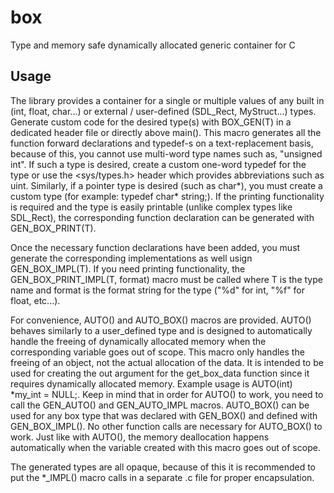 # box
Type and memory safe dynamically allocated generic container for C
## Usage
The library provides a container for a single or multiple values of any built in (int, float, char...) or external / user-defined (SDL_Rect, MyStruct...) types. Generate custom code for the desired type(s) with BOX_GEN(T) in a dedicated header file or directly above main(). This macro generates all the function forward declarations and typedef-s on a text-replacement basis, because of this, you cannot use multi-word type names such as, "unsigned int". If such a type is desired, create a custom one-word typedef for the type or use the <sys/types.h> header which provides abbreviations such as uint. Similarly, if a pointer type is desired (such as char*), you must create a custom type (for example: typedef char* string;). If the printing functionality is required and the type is easily printable (unlike complex types like SDL_Rect), the corresponding function declaration can be generated with GEN_BOX_PRINT(T).

Once the necessary function declarations have been added, you must generate the corresponding implementations as well usign GEN_BOX_IMPL(T). If you need printing functionality, the GEN_BOX_PRINT_IMPL(T, format) macro must be called where T is the type name and format is the format string for the type ("%d" for int, "%f" for float, etc...).

For convenience, AUTO() and AUTO_BOX() macros are provided. AUTO() behaves similarly to a user_defined type and is designed to automatically handle the freeing of dynamically allocated memory when the corresponding variable goes out of scope. This macro only handles the freeing of an object, not the actual allocation of the data. It is intended to be used for creating the out argument for the get_box_data function since it requires dynamically allocated memory. Example usage is AUTO(int) *my_int = NULL;. Keep in mind that in order for AUTO() to work, you need to call the GEN_AUTO() and GEN_AUTO_IMPL macros.
AUTO_BOX() can be used for any box type that was declared with GEN_BOX() and defined with GEN_BOX_IMPL(). No other function calls are necessary for AUTO_BOX() to work. Just like with AUTO(), the memory deallocation happens automatically when the variable created with this macro goes out of scope.

The generated types are all opaque, because of this it is recommended to put the *_IMPL() macro calls in a separate .c file for proper encapsulation.
